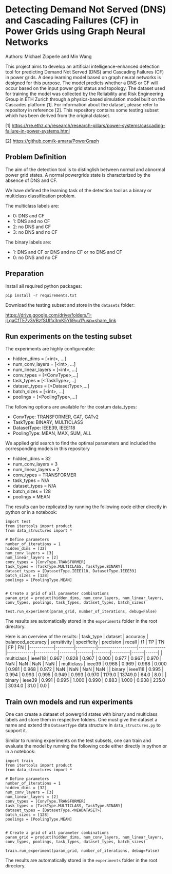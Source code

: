 # Detecting Demand Not Served (DNS) and Cascading Failures (CF) in Power Grids using Graph Neural Networks

Authors: Michael Zipperle and Min Wang 

This project aims to develop an artificial intelligence-enhanced detection tool for predicting Demand Not Served (DNS) amd Cascading Failures (CF) in power grids. A deep learning model based on graph neural networks is designed for this purpose. The model predicts whether a DNS or CF will occur based on the input power grid status and topology. The dataset used for training the model was collected by the Reliability and Risk Engineering Group in ETH Zurich through a physics-based simulation model built on the Cascades platform [1]. For information about the dataset, please refer to repository in reference [2]. This repository contains some testing subset which has been derived from the original dataset. 

[1] https://rre.ethz.ch/research/research-pillars/power-systems/cascading-failure-in-power-systems.html

[2] https://github.com/k-amara/PowerGraph

## Problem Definition

The aim of the detection tool is to distinglish between normal and abnormal power grid states. A normal powergrids state is characterized by the absence of DNS and CF.

We have defined the learning task of the detection tool as a binary or multiclass classification problem.

The multiclass labels are:
- 0: DNS and CF
- 1: DNS and no CF
- 2: no DNS and CF
- 3: no DNS and no CF

The binary labels are:
- 1: DNS and CF or DNS and no CF or no DNS and CF
- 0: no DNS and no CF

## Preparation

Install all required python packages:

`pip install -r requirements.txt`

Download the testing subset and store in the `datasets` folder:

https://drive.google.com/drive/folders/1-jLgaCfTE7v3VBzfSUIfx3mK5Yli9yu1?usp=share_link

## Run experiments on the testing subset

The experiments are highly configureable:
- hidden_dims = [&lt;int&gt;, ...]
- num_conv_layers = [&lt;int&gt;, ...]
- num_linear_layers = [&lt;int&gt;, ...]
- conv_types = [&lt;ConvType&gt;,...]
- task_types = [&lt;TaskType&gt;,...]
- dataset_types = [&lt;DatasetType&gt;,...]
- batch_sizes = [&lt;int&gt;, ...]
- poolings = [&lt;PoolingType&gt;,...]

The following options are available for the costum data_types:
- ConvType: TRANSFORMER, GAT, GATv2
- TaskType: BINARY, MULTICLASS
- DatasetType: IEEE39, IEEE118
- PoolingType: MEAN, MAX, SUM, ALL

We applied grid search to find the optimal parameters and included the corresponding models in this repository
- hidden_dims = 32
- num_conv_layers = 3
- num_linear_layers = 2
- conv_types = TRANSFORMER
- task_types = N/A
- dataset_types = N/A
- batch_sizes = 128
- poolings = MEAN

The results can be replicated by running the following code either directly in python or in a notebook:

```
import test
from itertools import product
from data_structures import *

# Define parameters
number_of_iterations = 1
hidden_dims = [32]
num_conv_layers = [3]
num_linear_layers = [2]
conv_types = [ConvType.TRANSFORMER]
task_types = [TaskType.MULTICLASS, TaskType.BINARY]
dataset_types = [DatasetType.IEEE118, DatasetType.IEEE39]
batch_sizes = [128]
poolings = [PoolingType.MEAN]


# Create a grid of all parameter combinations
param_grid = product(hidden_dims, num_conv_layers, num_linear_layers, conv_types, poolings, task_types, dataset_types, batch_sizes)

test.run_experiment(param_grid, number_of_iterations, debug=False)
```

The results are automatically stored in the `experiments` folder in the root directory.

Here is an overview of the results:
| task_type  | dataset | accuracy | balanced_accuracy | sensitivity | specificity | precision | recall |  f1   |   TP   |   TN    |  FP  |  FN  |
|------------|---------|----------|-------------------|-------------|-------------|-----------|--------|-------|--------|---------|------|------|
| multiclass | ieee118 | 0.967    | 0.828             | 0.967       | 0.000       | 0.977     | 0.967  | 0.970 | NaN    | NaN     | NaN  | NaN  |
| multiclass | ieee39  | 0.968    | 0.969             | 0.968       | 0.000       | 0.981     | 0.968  | 0.972 | NaN    | NaN     | NaN  | NaN  |
| binary     | ieee118 | 0.995    | 0.994             | 0.993       | 0.995       | 0.949     | 0.993  | 0.970 | 1179.0 | 13749.0 | 64.0 | 8.0  |
| binary     | ieee39  | 0.991    | 0.995             | 1.000       | 0.990       | 0.883     | 1.000  | 0.938 | 235.0  | 3034.0  | 31.0 | 0.0  |

## Train own models and run experiments

One can create a dataset of powergrid states with binary and multiclass labels and store them in respective folders. One must give the dataset a name and extend the `DatasetType` data structure in `data_structures.py` to support it.

Similar to running experiments on the test subsets, one can train and evaluate the model by running the following code either directly in python or in a notebook:

```
import train
from itertools import product
from data_structures import *

# Define parameters
number_of_iterations = 1
hidden_dims = [32]
num_conv_layers = [3]
num_linear_layers = [2]
conv_types = [ConvType.TRANSFORMER]
task_types = [TaskType.MULTICLASS, TaskType.BINARY]
dataset_types = [DatasetType.<NEWDATASET>]
batch_sizes = [128]
poolings = [PoolingType.MEAN]


# Create a grid of all parameter combinations
param_grid = product(hidden_dims, num_conv_layers, num_linear_layers, conv_types, poolings, task_types, dataset_types, batch_sizes)

train.run_experiment(param_grid, number_of_iterations, debug=False)
```

The results are automatically stored in the `experiments` folder in the root directory.
